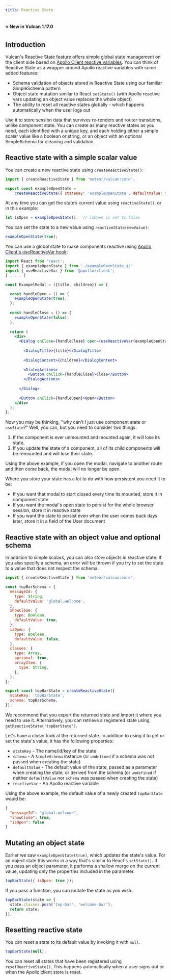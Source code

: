 ```yaml
---
title: Reactive State
---
```


#### ⭐️ New in Vulcan 1.17.0

## Introduction

Vulcan's Reactive State feature offers simple global state management on the client side based on [Apollo Client reactive variables](https://www.apollographql.com/docs/react/local-state/reactive-variables/). You can think of Reactive State as a wrapper around Apollo reactive variables with some added features:

* Schema validation of objects stored in Reactive State using our familiar SimpleSchema pattern
* Object state mutation similar to React `setState()` (with Apollo reactive vars updating an object value replaces the whole object)
* The ability to reset all reactive states globally - which happens automatically when the user logs out

Use it to store session data that survives re-renders and router transitions, unlike component state. You can create as many reactive states as you need, each identified with a unique key, and each holding either a simple scalar value like a boolean or string, or an object with an optional SimpleSchema for cleaning and validation.

## Reactive state with a simple scalar value

You can create a new reactive state using `createReactiveState()`:

```js
import { createReactiveState } from 'meteor/vulcan:core';

export const exampleOpenState = 
    createReactiveState({ stateKey: 'exampleOpenState', defaultValue: false });
```

At any time you can get the state’s current value using `reactiveState()`, or in this example:

```js
let isOpen = exampleOpenState();  // isOpen is set to false
```

You can set the state to a new value using `reactiveState(newValue)`:

```js
exampleOpenState(true);
```

You can use a global state to make components reactive using [Apollo Client's useReactiveVar hook](https://www.apollographql.com/docs/react/local-state/managing-state-with-field-policies/#storing-local-state-in-reactive-variables):

```jsx
import React from 'react';
import { exampleOpenState } from './exampleOpenState.js'
import { useReactiveVar } from '@apollo/client';
[ . . . ]

const ExampelModal = ({title, children}) => {

  const handleOpen = () => {
    exampleOpenState(true);
  };
  
  const handleClose = () => {
    exampleOpenState(false);
  };
  
  return (
    <div>
      <Dialog onClose={handleClose} open={useReactiveVar(exampleOpenState.reactiveVar)}>
          
        <DialogTitle>{title}</DialogTitle>
        
        <DialogContent>{children}</DialogContent>
        
        <DialogActions>
          <Button onClick={handleClose}>Close</Button>
        </DialogActions>
      
      </Dialog>
      
      <Button onClick={handleOpen}>Open</Button>
    </div>
  );
};
```

Now you may be thinking, "why can't I just use component state or `useState`?" Well, you can, but you need to consider two things:

 1. If the component is ever unmounted and mounted again, it will lose its state.
 2. If you update the state of a component, all of its child components will be remounted and will lose their state.

Using the above example, if you open the modal, navigate to another route and then come back, the modal will no longer be open.

Where you store your state has a lot to do with how persistent you need it to be:

 * If you want that modal to start closed every time its mounted, store it in component state
 * If you want the modal's open state to persist for the whole browser session, store it in reactive state
 * If you want the state to persist even when the user comes back days later, store it in a field of the User document


## Reactive state with an object value and optional schema

In addition to simple scalars, you can also store objects in reactive state. If you also specify a schema, an error will be thrown if you try to set the state to a value that does not respect the schema.

```js
import { createReactiveState } from 'meteor/vulcan:core';

const topBarSchema = {
  messageId: {
    type: String,
    defaultValue: 'global.welcome',
  },
  showClose: {
    type: Boolean,
    defaultValue: true,
  },
  isOpen: {
    type: Boolean,
    defaultValue: false,
  },
  classes: {
    type: Array,
    optional: true,
    arrayItem: {
      type: String,
    },
  },
};

export const topBarState = createReactiveState({ 
  stateKey: 'topBarState', 
  schema: topBarSchema,
});
```

We recommend that you export the returned state and import it where you need to use it. Alternatively, you can retrieve a registered state using `getReactiveState('topBarState')`.

Let's have a closer look at the returned state. In addition to using it to get or set the state's value, it has the following properties:

 * `stateKey` - The name/id/key of the state
 * `schema` - A `SimpleSchema` instance (or `undefined` if a schema was not passed when creating the state)
 * `defaultValue` - The default value of the state, passed as a parameter when creating the state, or derived from the schema (or `undefined` if neither `defaultValue` nor `schema` was passed when creating the state)
 * `reactiveVar` - An Apollo reactive variable

Using the above example, the default value of a newly created `topBarState` would be:

```json
{
  "messageId": "global.welcome",
  "showClose": true,
  "isOpen": false
}
```

## Mutating an object state

Earlier we saw `exampleOpenState(true)`, which updates the state's value. For an object state this works in a way that's similar to React's `setState()`. If you pass an object parameter, it performs a shallow merge on the current value, updating only the properties included in the parameter.

```js
topBarState({ isOpen: true });
```

If you pass a function, you can mutate the state as you wish:

```js
topBarState(state => { 
  state.classes.push('top-bar', 'welcome-bar');
  return state;
});
```

## Resetting reactive state

You can reset a state to its default value by invoking it with `null`.

```js
topBarState(null);
```

You can reset all states that have been registered using `resetReactiveState()`. This happens automatically when a user signs out or when the Apollo client store is reset.
